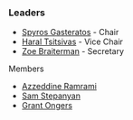 ### Leaders
* [Spyros Gasteratos](mailto:spyros.gasteratos@owasp.org) - Chair
* [Haral Tsitsivas](mailto:haral.tsitsivas@owasp.org) - Vice Chair
* [Zoe Braiterman](mailto:zoe.braiterman@owasp.org) - Secretary

Members
* [Azzeddine Ramrami](mailto:azzeddine.ramrami@owasp.org)
* [Sam Stepanyan](mailto:sam.stepanyan@owasp.org)
* [Grant Ongers](mailto:grant.ongers@owasp.org)
